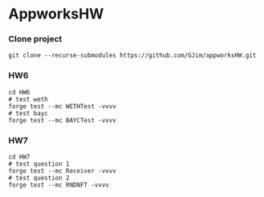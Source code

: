 # AppworksHW

### Clone project
```
git clone --recurse-submodules https://github.com/GJim/appworksHW.git
```

### HW6
```shell
cd HW6
# test weth
forge test --mc WETHTest -vvvv
# test bayc
forge test --mc BAYCTest -vvvv
```

### HW7
```shell
cd HW7
# test question 1
forge test --mc Receiver -vvvv
# test question 2
forge test --mc RNDNFT -vvvv
```